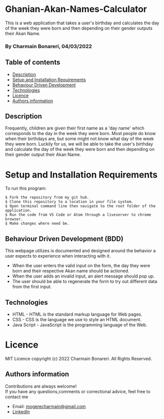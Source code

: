 # Ghanian-Akan-Names-Calculator

This is a web application that takes a user's birthday and calculates the day of the week they were born and then depending on their gender outputs their Akan Name. 

### By Charmain Bonareri, 04/03/2022


## Table of contents
* [Description](#description)
* [Setup and Installation Requirements](#setup)
* [Behaviour Driven Development](#BDD)
* [Technologies](#technologies)
* [Licence](#licence)
* [Authors information](#contact)

## Description
Frequently, children are given their first name as a 'day name' which corresponds to the day in the week they were born.
Most people do know when their birthdays are, but some might not know what day of the week they were born. Luckily for us, we will be able to take the user's birthday and calculate the day of the week they were born and then depending on their gender output their Akan Name.


# Setup and Installation Requirements
To run this program:

```
$ Fork the repository from my git hub.
$ Clone this repository to a location in your file system.
$ Open terminal command line then navigate to the root folder of the application.
$ Run the code from VS Code or Atom through a liveserver to chrome browser.
$ Make changes where need be.
```
## Behaviour Driven Development (BDD)
This webpage utilizes is documented and designed around the behavior a user expects to experience when interacting with it.

- When the user enters the valid input on the form, the day they were born and their respective Akan name should be actioned.
- When the user adds an invalid input, an alert message should pop up.
- The user should be able to regenerate the form to try out different data from the first input.

## Technologies
* HTML - HTML is the standard markup language for Web pages.
* CSS - CSS is the language we use to style an HTML document.
* Java Script - JavaScript is the programming language of the Web.

# Licence
MIT Licence 
copyright (c) 2022 Charmain Bonareri. All Rights Reserved.


## Authors information
Contributions are always welcome!  
If you have any questions,comments or correctional advice, feel free to contact me
* Email: mogerecharmain@gmail.com
* [LinkedIn](https://www.linkedin.com/in/charmain-bonareri-71a209126/)